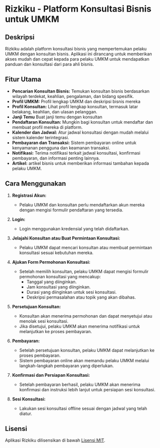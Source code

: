 # Rizkiku - Platform Konsultasi Bisnis untuk UMKM

## Deskripsi

Rizkiku adalah platform konsultasi bisnis yang mempertemukan pelaku UMKM dengan konsultan bisnis. Aplikasi ini dirancang untuk memberikan akses mudah dan cepat kepada para pelaku UMKM untuk mendapatkan panduan dan konsultasi dari para ahli bisnis.

## Fitur Utama

- **Pencarian Konsultan Bisnis:** Temukan konsultan bisnis berdasarkan wilayah terdekat, keahlian, pengalaman, dan bidang spesifik.
- **Profil UMKM:** Profil lengkap UMKM dan deskripsi bisnis mereka
- **Profil Konsultan:** Lihat profil lengkap konsultan, termasuk latar belakang, keahlian, dan ulasan pelanggan.
- **Janji Temu** Buat janji temu dengan konsultan
- **Pendaftaran Konsultan:** Mungkin bagi konsultan untuk mendaftar dan membuat profil mereka di platform.
- **Kalender dan Jadwal:** Atur jadwal konsultasi dengan mudah melalui sistem kalender terintegrasi.
- **Pembayaran dan Transaksi:** Sistem pembayaran online untuk kenyamanan pengguna dan keamanan transaksi.
- **Notifikasi:** Terima notifikasi terkait jadwal konsultasi, konfirmasi pembayaran, dan informasi penting lainnya.
- **Artikel:** artikel bisnis untuk memberikan informasi tambahan kepada pelaku UMKM.

## Cara Menggunakan

1. **Registrasi Akun:**
   - Pelaku UMKM dan konsultan perlu mendaftarkan akun mereka dengan mengisi formulir pendaftaran yang tersedia.

2. **Login:**
   - Login menggunakan kredensial yang telah didaftarkan.

3. **Jelajahi Konsultan atau Buat Permintaan Konsultasi:**
   - Pelaku UMKM dapat mencari konsultan atau membuat permintaan konsultasi sesuai kebutuhan mereka.

4. **Ajukan Form Permohonan Konsultasi:**
   - Setelah memilih konsultan, pelaku UMKM dapat mengisi formulir permohonan konsultasi yang mencakup:
     - Tanggal yang diinginkan.
     - Jam konsultasi yang diinginkan.
     - Durasi yang diinginkan untuk sesi konsultasi.
     - Deskripsi permasalahan atau topik yang akan dibahas.

5. **Persetujuan Konsultan:**
   - Konsultan akan menerima permohonan dan dapat menyetujui atau menolak sesi konsultasi.
   - Jika disetujui, pelaku UMKM akan menerima notifikasi untuk melanjutkan ke proses pembayaran.

6. **Pembayaran:**
   - Setelah persetujuan konsultan, pelaku UMKM dapat melanjutkan ke proses pembayaran.
   - Sistem pembayaran online akan memandu pelaku UMKM melalui langkah-langkah pembayaran yang diperlukan.

7. **Konfirmasi dan Persiapan Konsultasi:**
   - Setelah pembayaran berhasil, pelaku UMKM akan menerima konfirmasi dan instruksi lebih lanjut untuk persiapan sesi konsultasi.

8. **Sesi Konsultasi:**
   - Lakukan sesi konsultasi offline sesuai dengan jadwal yang telah diatur.


## Lisensi

Aplikasi Rizkiku dilisensikan di bawah [Lisensi MIT](LICENSE).
